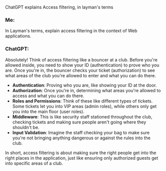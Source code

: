 ChatGPT explains Access filtering, in layman's terms

### Me:
In Layman's terms, explain access filtering in the context of Web applications.

### ChatGPT:
Absolutely! Think of access filtering like a bouncer at a club. Before you're allowed inside, you need to show your ID (authentication) to prove who you are. Once you're in, the bouncer checks your ticket (authorization) to see what areas of the club you're allowed to enter and what you can do there.

- **Authentication**: Proving who you are, like showing your ID at the door.
- **Authorization**: Once you're in, determining what areas you're allowed to access and what you can do there.
- **Roles and Permissions**: Think of these like different types of tickets. Some tickets let you into VIP areas (admin roles), while others only get you into the main floor (user roles).
- **Middleware**: This is like security staff stationed throughout the club, checking tickets and making sure people aren't going where they shouldn't be.
- **Input Validation**: Imagine the staff checking your bag to make sure you're not bringing anything dangerous or against the rules into the club.

In short, access filtering is about making sure the right people get into the right places in the application, just like ensuring only authorized guests get into specific areas of a club.
